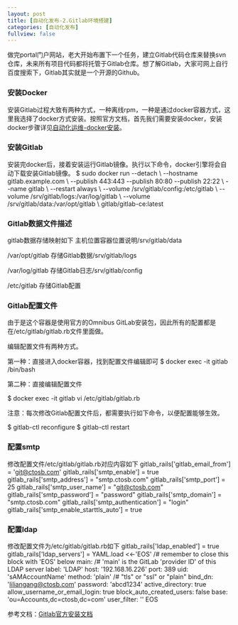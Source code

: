 ```yaml
---
layout: post
title: [自动化发布-2.Gitlab环境搭建]
categories: [自动化发布]
fullview: false
---
```

做完portal门户网站，老大开始布置下一个任务，建立Gitlab代码仓库来替换svn仓库，未来所有项目代码都将托管于Gitlab仓库。想了解Gitlab，大家可网上自行百度搜索下，Gitlab其实就是一个开源的Github。

### 安装Docker

安装Gitlab过程大致有两种方式，一种离线rpm，一种是通过docker容器方式，这里我选择了docker方式安装。按照官方文档，首先我们需要安装docker，安装docker步骤详见[自动化运维-docker安装](http://ctosb.com/article/18897596055552.shtml)。

### 安装Gitlab

安装完docker后，接着安装运行Gitlab镜像。执行以下命令，docker引擎将会自动下载安装Gitlab镜像。
$ sudo docker run --detach \ --hostname gitlab.example.com \ --publish 443:443 --publish 80:80 --publish 22:22 \ --name gitlab \ --restart always \ --volume /srv/gitlab/config:/etc/gitlab \ --volume /srv/gitlab/logs:/var/log/gitlab \ --volume /srv/gitlab/data:/var/opt/gitlab \ gitlab/gitlab-ce:latest

### Gitlab数据文件描述

gitlab数据存储映射如下
主机位置容器位置说明/srv/gitlab/data

/var/opt/gitlab
存储Gitlab数据/srv/gitlab/logs

/var/log/gitlab
存储Gitlab日志/srv/gitlab/config

/etc/gitlab
存储Gitlab配置

### Gitlab配置文件

由于是这个容器是使用官方的Omnibus GitLab安装包，因此所有的配置都是在/etc/gitlab/gitlab.rb文件里面做。

编辑配置文件有两种方式。

第一种：直接进入docker容器，找到配置文件编辑即可
$ docker exec -it gitlab /bin/bash

第二种：直接编辑配置文件

$ docker exec -it gitlab vi /etc/gitlab/gitlab.rb

注意：每次修改Gitlab配置文件后，都需要执行如下命令，以便配置能够生效。

$ gitlab-ctl reconfigure $ gitlab-ctl restart

### 配置smtp

修改配置文件/etc/gitlab/gitlab.rb对应内容如下
gitlab_rails['gitlab_email_from'] = 'git@ctosb.com' gitlab_rails['smtp_enable'] = true gitlab_rails['smtp_address'] = "smtp.ctosb.com" gitlab_rails['smtp_port'] = 25 gitlab_rails['smtp_user_name'] = "git@ctosb.com" gitlab_rails['smtp_password'] = "password" gitlab_rails['smtp_domain'] = "smtp.ctosb.com" gitlab_rails['smtp_authentication'] = "login" gitlab_rails['smtp_enable_starttls_auto'] = true

### 配置ldap

修改配置文件为/etc/gitlab/gitlab.rb如下
gitlab_rails['ldap_enabled'] = true gitlab_rails['ldap_servers'] = YAML.load <<-'EOS' /# remember to close this block with 'EOS' below main: /# 'main' is the GitLab 'provider ID' of this LDAP server label: 'LDAP' host: '192.168.16.226' port: 389 uid: 'sAMAccountName' method: 'plain' /# "tls" or "ssl" or "plain" bind_dn: 'liliangang@ctosb.com' password: 'abcd1234' active_directory: true allow_username_or_email_login: true block_auto_created_users: false base: 'ou=Accounts,dc=ctosb,dc=com' user_filter: '' EOS

参考文档：[Gitlab官方安装文档](https://docs.gitlab.com/omnibus/docker/)
